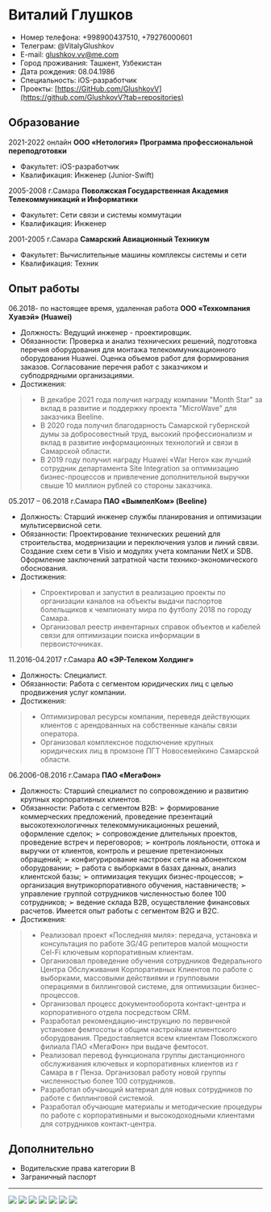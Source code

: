 # Виталий Глушков

- Номер телефона:    +998900437510, +79276000601
- Телеграм:          @VitalyGlushkov
- E-mail:            glushkov.vv@me.com
- Город проживания:  Ташкент, Узбекистан
- Дата рождения:     08.04.1986
- Специальность:     iOS-разработчик
- Проекты:           [https://GitHub.com/GlushkovV](https://github.com/GlushkovV?tab=repositories)

## Образование

2021-2022 онлайн
**ООО «Нетология» Программа профессиональной переподготовки**
- Факультет: iOS-разработчик
- Квалификация: Инженер (Junior-Swift)

2005-2008 г.Самара
**Поволжская Государственная Академия Телекоммуникаций и Информатики**
- Факультет: Сети связи и системы коммутации
- Квалификация: Инженер

2001-2005 г.Самара
**Самарский Авиационный Техникум**
- Факультет: Вычислительные машины комплексы системы и сети
- Квалификация: Техник

## Опыт работы

06.2018- по настоящее время, удаленная работа
**ООО «Техкомпания Хуавэй» (Huawei)**
- Должность: Ведущий инженер - проектировщик.
- Обязанности: Проверка и анализ технических решений, подготовка перечня оборудования для монтажа телекоммуникационного оборудования Huawei. Оценка объемов работ для формирования заказов. Согласование перечня работ с заказчиком и субподрядными организациями.
- Достижения:
> - В декабре 2021 года получил награду компании "Month Star" за вклад в развитие и поддержку проекта "MicroWave" для заказчика Beeline.
> - В 2020 года получил благодарность Самарской губернской думы за добросовестный труд, высокий профессионализм и вклад в развитие информационных технологий и связи в Самарской области.
> - В 2019 году получил награду Huawei «War Hero» как лучший сотрудник департамента Site Integration за оптимизацию бизнес-процессов и привлечение дополнительной выручки свыше 10 миллион рублей со стороны заказчика.

05.2017 – 06.2018 г.Самара
**ПАО «ВымпелКом» (Beeline)**
- Должность: Старший инженер службы планирования и оптимизации мультисервисной сети.
- Обязанности: Проектирование технических решений для строительства, модернизации и переключения узлов и линий связи. Создание схем сети в Visio и модулях учета компании NetX и SDB. Оформление заключений затратной части технико-экономического обоснования.
- Достижения:
> - Спроектировал и запустил в реализацию проекты по организации каналов на объекты выдачи паспортов болельщиков к чемпионату мира по футболу 2018 по городу Самара.
> - Организовал реестр инвентарных справок объектов и кабелей связи для оптимизации поиска информации в первоисточниках.

11.2016-04.2017 г.Самара
**АО «ЭР-Телеком Холдинг»**
- Должность: Специалист.
- Обязанности: Работа с сегментом юридических лиц с целью продвижения услуг компании.
- Достижения:
> - Оптимизировал ресурсы компании, переведя действующих клиентов с арендованных на собственные каналы связи оператора.
> - Организовал комплексное подключение крупных юридических лиц в промзоне ПГТ Новосемейкино Самарской области.

06.2006-08.2016 г.Самара
**ПАО «МегаФон»**
- Должность: Старший специалист по сопровождению и развитию крупных корпоративных клиентов.
- Обязанности: Работа с сегментом B2B:
➢ формирование коммерческих предложений, проведение презентаций высокотехнологичных телекоммуникационных решений, оформление сделок;
➢ сопровождение длительных проектов, проведение встреч и переговоров;
➢ контроль лояльности, оттока и выручки от клиентов, контроль и решение претензионных обращений;
➢ конфигурирование настроек сети на абонентском оборудовании;
➢ работа с выборками в базах данных, анализ клиентской базы;
➢ оптимизация текущих бизнес-процессов;
➢ организация внутрикорпоративного обучения, наставничеств;
➢ управление группой сотрудников численностью более 100 сотрудников; 
➢ ведение склада B2B, осуществление финансовых расчетов.
Имеется опыт работы с сегментом B2G и B2C.
- Достижения:
> - Реализовал проект «Последняя миля»: передача, установка и консультация по работе 3G/4G репитеров малой мощности Cel-Fi ключевым корпоративным клиентам.
> - Организовал проведение обучения сотрудников Федерального Центра Обслуживания Корпоративных Клиентов по работе с выборками, массовыми действиями и групповыми операциями в биллинговой системе, для оптимизации бизнес-процессов.
> - Организовал процесс документооборота контакт-центра и корпоративного отдела посредством CRM.
> - Разработал рекомендацию-инструкцию по первичной установке фемтосоты и общим настройкам клиентского оборудования. Предоставляется всем клиентам Поволжского филиала ПАО «МегаФон» при выдаче фемтосот.
> - Реализовал перевод функционала группы дистанционного обслуживания ключевых и корпоративных клиентов из г Самара в г Пенза. Организовал работу новой группы численностью более 100 сотрудников.
> - Разработал обучающий материал для новых сотрудников по работе с биллинговой системой.
> - Разработал обучающие материалы и методические процедуры по работе с
 корпоративными и высокодоходными клиентами для сотрудников контакт-центра.

## Дополнительно
- Водительские права категории B
- Заграничный паспорт


---

![](img/certifikcate.jpg)
![](img/diploma1.jpg)
![](img/diploma2.jpg)
![](img/gramota.jpeg)
![](img/IMG_1726.jpg)
![](img/war_heroes.jpeg)
![](img/foto.jpeg)
